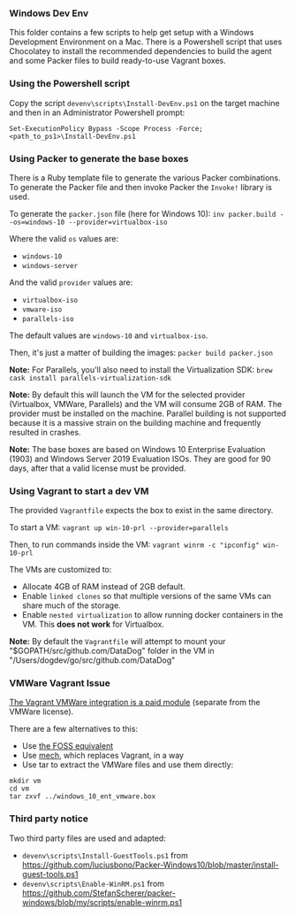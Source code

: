 ### Windows Dev Env

This folder contains a few scripts to help get setup with a Windows Development Environment on a Mac.
There is a Powershell script that uses Chocolatey to install the recommended dependencies to build the agent and some Packer files to build ready-to-use Vagrant boxes.

### Using the Powershell script

Copy the script `devenv\scripts\Install-DevEnv.ps1` on the target machine and then in an Administrator Powershell prompt:

`Set-ExecutionPolicy Bypass -Scope Process -Force; <path_to_ps1>\Install-DevEnv.ps1`

### Using Packer to generate the base boxes

There is a Ruby template file to generate the various Packer combinations.
To generate the Packer file and then invoke Packer the `Invoke!` library is used.

To generate the `packer.json` file (here for Windows 10):
`inv packer.build --os=windows-10 --provider=virtualbox-iso`

Where the valid `os` values are:

- `windows-10`
- `windows-server`

And the valid `provider` values are:

- `virtualbox-iso`
- `vmware-iso`
- `parallels-iso`

The default values are `windows-10` and `virtualbox-iso`.

Then, it's just a matter of building the images:
`packer build packer.json`

**Note:** For Parallels, you'll also need to install the Virtualization SDK:
`brew cask install parallels-virtualization-sdk`

**Note:** By default this will launch the VM for the selected provider (Virtualbox, VMWare, Parallels) and the VM will consume 2GB of RAM. The provider must be installed on the machine. Parallel building is not supported because it is a massive strain on the building machine and frequently resulted in crashes.

**Note:** The base boxes are based on Windows 10 Enterprise Evaluation (1903) and Windows Server 2019 Evaluation ISOs. They are good for 90 days, after that a valid license must be provided.

### Using Vagrant to start a dev VM

The provided `Vagrantfile` expects the box to exist in the same directory.

To start a VM:
`vagrant up win-10-prl --provider=parallels`

Then, to run commands inside the VM:
`vagrant winrm -c "ipconfig" win-10-prl`

The VMs are customized to:
- Allocate 4GB of RAM instead of 2GB default.
- Enable `linked clones` so that multiple versions of the same VMs can share much of the storage.
- Enable `nested virtualization` to allow running docker containers in the VM. This **does not work** for Virtualbox.

**Note:** By default the `Vagrantfile` will attempt to mount your  "$GOPATH/src/github.com/DataDog" folder in the VM in "/Users/dogdev/go/src/github.com/DataDog"

### VMWare Vagrant Issue

[The Vagrant VMWare integration is a paid module](https://www.vagrantup.com/vmware/index.html) (separate from the VMWare license).

There are a few alternatives to this:
- Use [the FOSS equivalent](https://github.com/orenmazor/vagrant-vmware-provider)
- Use [mech](https://github.com/mechboxes/mech), which replaces Vagrant, in a way
- Use tar to extract the VMWare files and use them directly:
```
mkdir vm
cd vm
tar zxvf ../windows_10_ent_vmware.box
```

### Third party notice

Two third party files are used and adapted:
- `devenv\scripts\Install-GuestTools.ps1` from https://github.com/luciusbono/Packer-Windows10/blob/master/install-guest-tools.ps1
- `devenv\scripts\Enable-WinRM.ps1` from https://github.com/StefanScherer/packer-windows/blob/my/scripts/enable-winrm.ps1
